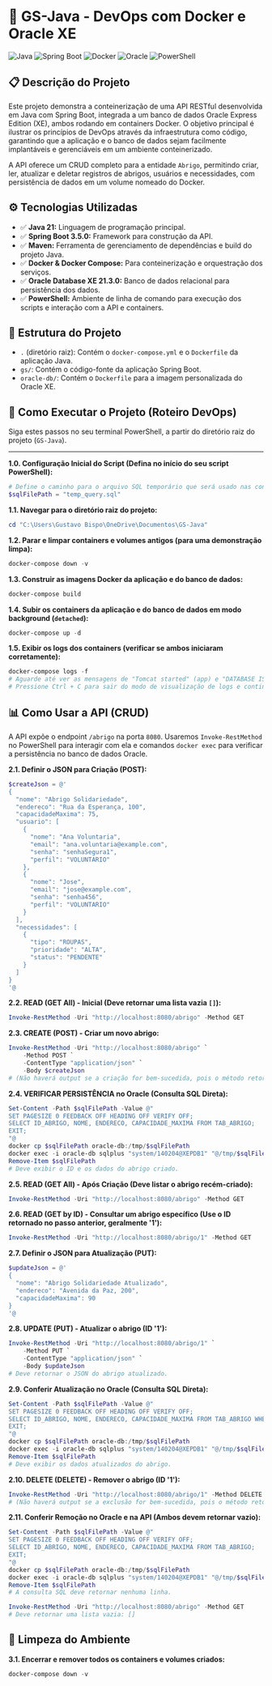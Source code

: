 # 🚀 GS-Java - DevOps com Docker e Oracle XE

![Java](https://img.shields.io/badge/Java-ED8B00?style=for-the-badge&logo=java&logoColor=white)
![Spring Boot](https://img.shields.io/badge/Spring_Boot-6DB33F?style=for-the-badge&logo=spring-boot&logoColor=white)
![Docker](https://img.shields.io/badge/Docker-2496ED?style=for-the-badge&logo=docker&logoColor=white)
![Oracle](https://img.shields.io/badge/Oracle-F80000?style=for-the-badge&logo=oracle&logoColor=white)
![PowerShell](https://img.shields.io/badge/PowerShell-5391FE?style=for-the-badge&logo=powershell&logoColor=white)

## 📋 Descrição do Projeto

Este projeto demonstra a conteinerização de uma API RESTful desenvolvida em Java com Spring Boot, integrada a um banco de dados Oracle Express Edition (XE), ambos rodando em containers Docker. O objetivo principal é ilustrar os princípios de DevOps através da infraestrutura como código, garantindo que a aplicação e o banco de dados sejam facilmente implantáveis e gerenciáveis em um ambiente conteinerizado.

A API oferece um CRUD completo para a entidade `Abrigo`, permitindo criar, ler, atualizar e deletar registros de abrigos, usuários e necessidades, com persistência de dados em um volume nomeado do Docker.

## ⚙️ Tecnologias Utilizadas

*   ✅ **Java 21:** Linguagem de programação principal.
*   ✅ **Spring Boot 3.5.0:** Framework para construção da API.
*   ✅ **Maven:** Ferramenta de gerenciamento de dependências e build do projeto Java.
*   ✅ **Docker & Docker Compose:** Para conteinerização e orquestração dos serviços.
*   ✅ **Oracle Database XE 21.3.0:** Banco de dados relacional para persistência dos dados.
*   ✅ **PowerShell:** Ambiente de linha de comando para execução dos scripts e interação com a API e containers.

## 📁 Estrutura do Projeto

*   `.` (diretório raiz): Contém o `docker-compose.yml` e o `Dockerfile` da aplicação Java.
*   `gs/`: Contém o código-fonte da aplicação Spring Boot.
*   `oracle-db/`: Contém o `Dockerfile` para a imagem personalizada do Oracle XE.

## 🚀 Como Executar o Projeto (Roteiro DevOps)

Siga estes passos no seu terminal PowerShell, a partir do diretório raiz do projeto (`GS-Java`).

---

**1.0. Configuração Inicial do Script (Defina no início do seu script PowerShell):**

```powershell
# Define o caminho para o arquivo SQL temporário que será usado nas consultas ao Oracle
$sqlFilePath = "temp_query.sql"
```

**1.1. Navegar para o diretório raiz do projeto:**

```powershell
cd "C:\Users\Gustavo Bispo\OneDrive\Documentos\GS-Java"
```

**1.2. Parar e limpar containers e volumes antigos (para uma demonstração limpa):**

```powershell
docker-compose down -v
```

**1.3. Construir as imagens Docker da aplicação e do banco de dados:**

```powershell
docker-compose build
```

**1.4. Subir os containers da aplicação e do banco de dados em modo background (`detached`):**

```powershell
docker-compose up -d
```

**1.5. Exibir os logs dos containers (verificar se ambos iniciaram corretamente):**

```powershell
docker-compose logs -f
# Aguarde até ver as mensagens de "Tomcat started" (app) e "DATABASE IS READY TO USE!" (oracle-db)
# Pressione Ctrl + C para sair do modo de visualização de logs e continuar.
```

## 📊 Como Usar a API (CRUD)

A API expõe o endpoint `/abrigo` na porta `8080`. Usaremos `Invoke-RestMethod` no PowerShell para interagir com ela e comandos `docker exec` para verificar a persistência no banco de dados Oracle.

**2.1. Definir o JSON para Criação (POST):**

```powershell
$createJson = @'
{
  "nome": "Abrigo Solidariedade",
  "endereco": "Rua da Esperança, 100",
  "capacidadeMaxima": 75,
  "usuario": [
    {
      "nome": "Ana Voluntaria",
      "email": "ana.voluntaria@example.com",
      "senha": "senhaSegura1",
      "perfil": "VOLUNTARIO"
    },
    {
      "nome": "Jose",
      "email": "jose@example.com",
      "senha": "senha456",
      "perfil": "VOLUNTARIO"
    }
  ],
  "necessidades": [
    {
      "tipo": "ROUPAS",
      "prioridade": "ALTA",
      "status": "PENDENTE"
    }
  ]
}
'@
```

**2.2. READ (GET All) - Inicial (Deve retornar uma lista vazia `[]`):**

```powershell
Invoke-RestMethod -Uri "http://localhost:8080/abrigo" -Method GET
```

**2.3. CREATE (POST) - Criar um novo abrigo:**

```powershell
Invoke-RestMethod -Uri "http://localhost:8080/abrigo" `
    -Method POST `
    -ContentType "application/json" `
    -Body $createJson
# (Não haverá output se a criação for bem-sucedida, pois o método retorna void)
```

**2.4. VERIFICAR PERSISTÊNCIA no Oracle (Consulta SQL Direta):**

```powershell
Set-Content -Path $sqlFilePath -Value @"
SET PAGESIZE 0 FEEDBACK OFF HEADING OFF VERIFY OFF;
SELECT ID_ABRIGO, NOME, ENDERECO, CAPACIDADE_MAXIMA FROM TAB_ABRIGO;
EXIT;
"@
docker cp $sqlFilePath oracle-db:/tmp/$sqlFilePath
docker exec -i oracle-db sqlplus "system/140204@XEPDB1" "@/tmp/$sqlFilePath"
Remove-Item $sqlFilePath
# Deve exibir o ID e os dados do abrigo criado.
```

**2.5. READ (GET All) - Após Criação (Deve listar o abrigo recém-criado):**

```powershell
Invoke-RestMethod -Uri "http://localhost:8080/abrigo" -Method GET
```

**2.6. READ (GET by ID) - Consultar um abrigo específico (Use o ID retornado no passo anterior, geralmente '1'):**

```powershell
Invoke-RestMethod -Uri "http://localhost:8080/abrigo/1" -Method GET
```

**2.7. Definir o JSON para Atualização (PUT):**

```powershell
$updateJson = @'
{
  "nome": "Abrigo Solidariedade Atualizado",
  "endereco": "Avenida da Paz, 200",
  "capacidadeMaxima": 90
}
'@
```

**2.8. UPDATE (PUT) - Atualizar o abrigo (ID '1'):**

```powershell
Invoke-RestMethod -Uri "http://localhost:8080/abrigo/1" `
    -Method PUT `
    -ContentType "application/json" `
    -Body $updateJson
# Deve retornar o JSON do abrigo atualizado.
```

**2.9. Conferir Atualização no Oracle (Consulta SQL Direta):**

```powershell
Set-Content -Path $sqlFilePath -Value @"
SET PAGESIZE 0 FEEDBACK OFF HEADING OFF VERIFY OFF;
SELECT ID_ABRIGO, NOME, ENDERECO, CAPACIDADE_MAXIMA FROM TAB_ABRIGO WHERE ID_ABRIGO = 1;
EXIT;
"@
docker cp $sqlFilePath oracle-db:/tmp/$sqlFilePath
docker exec -i oracle-db sqlplus "system/140204@XEPDB1" "@/tmp/$sqlFilePath"
Remove-Item $sqlFilePath
# Deve exibir os dados atualizados do abrigo.
```

**2.10. DELETE (DELETE) - Remover o abrigo (ID '1'):**

```powershell
Invoke-RestMethod -Uri "http://localhost:8080/abrigo/1" -Method DELETE
# (Não haverá output se a exclusão for bem-sucedida, pois o método retorna void)
```

**2.11. Conferir Remoção no Oracle e na API (Ambos devem retornar vazio):**

```powershell
Set-Content -Path $sqlFilePath -Value @"
SET PAGESIZE 0 FEEDBACK OFF HEADING OFF VERIFY OFF;
SELECT ID_ABRIGO, NOME, ENDERECO, CAPACIDADE_MAXIMA FROM TAB_ABRIGO;
EXIT;
"@
docker cp $sqlFilePath oracle-db:/tmp/$sqlFilePath
docker exec -i oracle-db sqlplus "system/140204@XEPDB1" "@/tmp/$sqlFilePath"
Remove-Item $sqlFilePath
# A consulta SQL deve retornar nenhuma linha.

Invoke-RestMethod -Uri "http://localhost:8080/abrigo" -Method GET
# Deve retornar uma lista vazia: []
```

## 🧹 Limpeza do Ambiente

**3.1. Encerrar e remover todos os containers e volumes criados:**

```powershell
docker-compose down -v
```
